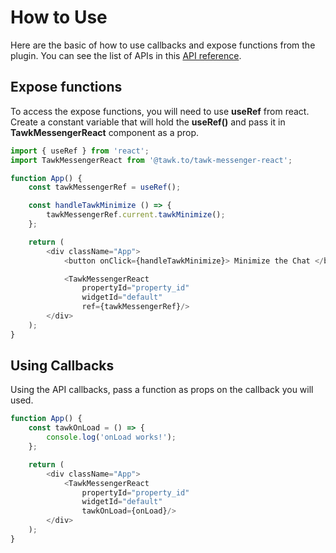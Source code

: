 # How to Use
Here are the basic of how to use callbacks and expose functions from the plugin. You can see the
list of APIs in this [API reference](api-reference.md).

## Expose functions
To access the expose functions, you will need to use **useRef** from react. Create a constant
variable that will hold the **useRef()** and pass it in **TawkMessengerReact** component as a prop.

```js
import { useRef } from 'react';
import TawkMessengerReact from '@tawk.to/tawk-messenger-react';

function App() {
    const tawkMessengerRef = useRef();

    const handleTawkMinimize () => {
        tawkMessengerRef.current.tawkMinimize();
    };

    return (
        <div className="App">
            <button onClick={handleTawkMinimize}> Minimize the Chat </button>

            <TawkMessengerReact
                propertyId="property_id"
                widgetId="default"
                ref={tawkMessengerRef}/>
        </div>
    );
}
```

## Using Callbacks
Using the API callbacks, pass a function as props on the callback you will used.

```js
function App() {
    const tawkOnLoad = () => {
        console.log('onLoad works!');
    };

    return (
        <div className="App">
            <TawkMessengerReact
                propertyId="property_id"
                widgetId="default"
                tawkOnLoad={onLoad}/>
        </div>
    );
}
```

